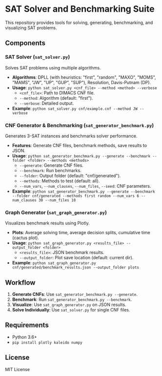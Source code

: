 # SAT Solver and Benchmarking Suite

This repository provides tools for solving, generating, benchmarking, and visualizing SAT problems.

## Components

### SAT Solver (`sat_solver.py`)
Solves SAT problems using multiple algorithms.

- **Algorithms**: DPLL (with heuristics: "first", "random", "MAXO", "MOMS", "MAMS", "JW", "UP", "GUP", "SUP"), Resolution, Davis-Putnam (DP).
- **Usage**: `python sat_solver.py <cnf_file> --method <method> --verbose`
  - `<cnf_file>`: Path to DIMACS CNF file.
  - `--method`: Algorithm (default: "first").
  - `--verbose`: Detailed output.
- **Example**: `python sat_solver.py cnf/example.cnf --method JW --verbose`

### CNF Generator & Benchmarking (`sat_generator_benchmark.py`)
Generates 3-SAT instances and benchmarks solver performance.

- **Features**: Generate CNF files, benchmark methods, save results to JSON.
- **Usage**: `python sat_generator_benchmark.py --generate --benchmark --folder <folder> --methods <methods>`
  - `--generate`: Generate CNF files.
  - `--benchmark`: Run benchmarks.
  - `--folder`: Output folder (default: "cnf/generated").
  - `--methods`: Methods to test (default: all).
  - `--num_vars`, `--num_clauses`, `--num_files`, `--seed`: CNF parameters.
- **Example**: `python sat_generator_benchmark.py --generate --benchmark --folder cnf/generated --methods first random --num_vars 6 --num_clauses 30 --num_files 10`

### Graph Generator (`sat_graph_generator.py`)
Visualizes benchmark results using Plotly.

- **Plots**: Average solving time, average decision splits, cumulative time (cactus plot).
- **Usage**: `python sat_graph_generator.py <results_file> --output_folder <folder>`
  - `<results_file>`: JSON benchmark results.
  - `--output_folder`: Plot save location (default: current dir).
- **Example**: `python sat_graph_generator.py cnf/generated/benchmark_results.json --output_folder plots`

## Workflow
1. **Generate CNFs**: Use `sat_generator_benchmark.py --generate`.
2. **Benchmark**: Run `sat_generator_benchmark.py --benchmark`.
3. **Visualize**: Use `sat_graph_generator.py` on JSON results.
4. **Solve Individually**: Use `sat_solver.py` for single CNF files.

## Requirements
- Python 3.6+
- `pip install plotly kaleido numpy`

## License
MIT License